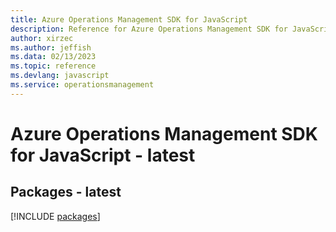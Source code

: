 ```yaml
---
title: Azure Operations Management SDK for JavaScript
description: Reference for Azure Operations Management SDK for JavaScript
author: xirzec
ms.author: jeffish
ms.data: 02/13/2023
ms.topic: reference
ms.devlang: javascript
ms.service: operationsmanagement
---
```

# Azure Operations Management SDK for JavaScript - latest
## Packages - latest
[!INCLUDE [packages](operations-management-index.md)]